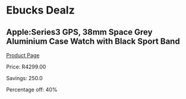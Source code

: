 
# Ebucks Dealz
## Apple:Series3 GPS, 38mm Space Grey Aluminium Case Watch with Black Sport Band
[Product Page](https://www.ebucks.com/web/shop/productSelected.do?prodId=690015984&catId=842820660)

Price: R4299.00

Savings: 250.0

Percentage off: 40%
	